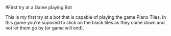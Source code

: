#First try at a Game playing Bot

This is my first try at a bot that is capable of playing the game Piano Tiles. In this game you're suposed to click on the black tiles as they come down and not let them go by (or game will end).